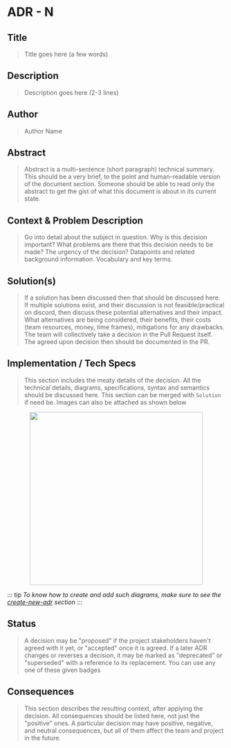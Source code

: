 # ADR - N

## Title
> Title goes here (a few words)

## Description
> Description goes here (2-3 lines)

## Author
> Author Name

## Abstract
> Abstract is a multi-sentence (short paragraph) technical summary. This should be a very brief, to the point and human-readable version of the document section. Someone should be able to read only the abstract to get the gist of what this document is about in its current state.

## Context & Problem Description
> Go into detail about the subject in question. Why is this decision important? What problems are there that this decision needs to be made? The urgency of the decision? Datapoints and related background information. Vocabulary and key terms.

## Solution(s)
> If a solution has been discussed then that should be discussed here. If multiple solutions exist, and their discussion is not feasible/practical on discord, then discuss these potential alternatives and their impact.
> What alternatives are being considered, their benefits, their costs (team resources, money, time frames), mitigations for any drawbacks. The team will collectively take a decision in the Pull Request itself. The agreed upon decision then should be documented in the PR.

## Implementation / Tech Specs
> This section includes the meaty details of the decision. All the technical details, diagrams, specifications, syntax and semantics should be discussed here.
> This section can be merged with `Solution` if need be. Images can also be attached as shown below

<p align="center">
  <img src="/tempReferenceDiagram.webp" width="400">
</p>

::: tip
*To know how to create and add such diagrams, make sure to see the [create-new-adr](/guide/create-new-adr.html#what-about-diagrams) section*
:::

## Status
> A decision may be "proposed" if the project stakeholders haven't agreed with it yet, or "accepted" once it is agreed. If a later ADR changes or reverses a decision, it may be marked as "deprecated" or "superseded" with a reference to its replacement. You can use any one of these given badges

<Badge text="PROPOSED"/>
<Badge text="ACCEPTED"/>
<Badge text="DEPRECATED" type="error"/>
<Badge text="SUPERSEDED"type="warning"/>

## Consequences
> This section describes the resulting context, after applying the decision. All consequences should be listed here, not just the "positive" ones. A particular decision may have positive, negative, and neutral consequences, but all of them affect the team and project in the future.
